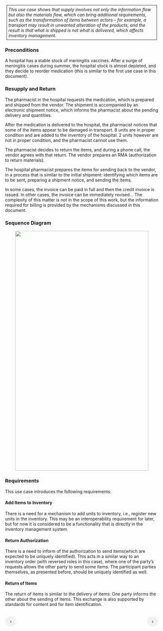 <style>
  .table-usecase {
    width: 100%;
  }

  .table-usecase > thead > tr > th,
  .table-usecase > tbody > tr > th,
  .table-usecase > tfoot > tr > th,
  .table-usecase > thead > tr > td,
  .table-usecase > tbody > tr > td,
  .table-usecase > tfoot > tr > td {
    text-align: center;
  }

  .table-usecase .cell-shaded {
    background-color: #e6e6ff;
  }
  
  .table-usecase .cell-fat-bottom {
    border-bottom-width: 3px;
    border-bottom-color: #cccccc;
  }

  a {
  text-decoration: none;
  display: inline-block;
  padding: 8px 16px;
}

a:hover {
  background-color: #ddd;
  color: black;
}

.previous {
  background-color: #f1f1f1;
  color: black;
}

.next {
  background-color: #f1f1f1;
  color: black;
}

.round {
  border-radius: 50%;
}

</style>

<div style="  border: 1px solid; padding: 5px; margin: 5px;">
<i>This use case shows that supply involves not only the information flow
but also the materials flow, which can bring additional requirements,
such as the transformation of items between actors – for example, a
transport may result in unwanted alteration of the products, and the
result is that what is shipped is not what is delivered, which affects
inventory management.</i>
</div>

### Preconditions

A hospital has a stable stock of meningitis vaccines. After a surge of
meningitis cases during summer, the hospital stock is almost depleted,
and they decide to reorder medication (this is similar to the first use
case in this document).

### Resupply and Return

The pharmacist in the hospital requests the medication, which is
prepared and shipped from the vendor. The shipment is accompanied by an
electronic shipment notice, which informs the pharmacist about the
pending delivery and quantities.

After the medication is delivered to the hospital, the pharmacist
notices that some of the items appear to be damaged in transport. 8
units are in proper condition and are added to the inventory of the
hospital. 2 units however are not in proper condition, and the
pharmacist cannot use them.

The pharmacist decides to return the items, and during a phone call, the
vendor agrees with that return. The vendor prepares an RMA
(authorization to return materials).

The hospital pharmacist prepares the items for sending back to the
vendor, in a process that is similar to the initial shipment:
identifying which items are to be sent, preparing a shipment notice, and
sending the items.

In some cases, the invoice can be paid in full and then the credit
invoice is issued. In other cases, the invoice can be immediately
revised… The complexity of this matter is not in the scope of this work,
but the information required for billing is provided by the mechanisms
discussed in this document.

### Sequence Diagram

<div style="text-align:center">
<img src="image_UC6_SequenceDiagram.png" style="width:4.57156in;height:8.1833in"/>
</div>

### Requirements

This use case introduces the following requirements:

#### Add Items to Inventory

There is a need for a mechanism to add units to inventory, i.e.,
register new units in the inventory. This may be an interoperability
requirement for later, but for now it is considered to be a
functionality that is directly in the inventory management system.

#### Return Authorization

There is a need to inform of the authorization to send items(which are
expected to be uniquely identified). This acts in a similar way to an
inventory order (with reversed roles in this case), where one of the
party’s requests allows the other party to send some items. The
participant parties themselves, as presented before, should be uniquely
identified as well.

#### Return of Items

The return of items is similar to the delivery of items: One party
informs the other about the sending of items. This exchange is also
supported by standards for content and for item identification.

<br>
<div>
  <a href="usecase5.html" style="float:left" class="previous round" title="Use Case 5 - Continued Care Institutions - Preparation, Dispense and Pick Up of Patient Stock">&#8249;</a>
  <a href="usecase7.html" style="float:right" class="next round" title="Use Case 7 - Falsified Medication Check">&#8250;</a>
</div>

